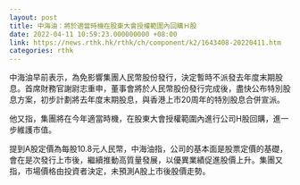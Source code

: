 ```yaml
---
layout: post
title: 中海油：將於適當時機在股東大會授權範圍內回購Ｈ股
date: 2022-04-11 10:59:23.000000000 +08:00
link: https://news.rthk.hk/rthk/ch/component/k2/1643408-20220411.htm
categories: rthk
---
```


中海油早前表示，為免影響集團人民幣股份發行，決定暫時不派發去年度末期股息。首席財務官謝尉志重申，董事會將於人民幣股份發行完成後，盡快公布特別股息方案，初步計劃將去年度末期股息，與香港上市20周年的特別股息合併宣派。

他又指，集團將在今年適當時機，在股東大會授權範圍內進行公司H股回購，進一步維護市值。

提到A股定價為每股10.8元人民幣，中海油指，公司的基本面是股票定價的基礎，會在是次發行上市後，繼續推動高質量發展，以優異業績促進股價上升。集團又指，市場價格由投資者決定，未預測A股上市後股價走勢。
